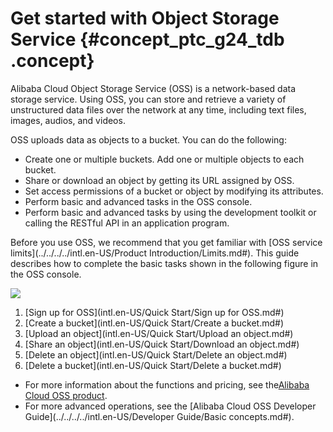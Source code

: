 # Get started with Object Storage Service {#concept_ptc_g24_tdb .concept}

Alibaba Cloud Object Storage Service \(OSS\) is a network-based data storage service. Using OSS, you can store and retrieve a variety of unstructured data files over the network at any time, including text files, images, audios, and videos.

OSS uploads data as objects to a bucket. You can do the following:

-   Create one or multiple buckets. Add one or multiple objects to each bucket.
-   Share or download an object by getting its URL assigned by OSS.
-   Set access permissions of a bucket or object by modifying its attributes.
-   Perform basic and advanced tasks in the OSS console.
-   Perform basic and advanced tasks by using the development toolkit or calling the RESTful API in an application program.

Before you use OSS, we recommend that you get familiar with [OSS service limits](../../../../intl.en-US/Product Introduction/Limits.md#). This guide describes how to complete the basic tasks shown in the following figure in the OSS console.

 ![](http://static-aliyun-doc.oss-cn-hangzhou.aliyuncs.com/assets/img/4330/1545012604919_en-US.jpg) 

1.  [Sign up for OSS](intl.en-US/Quick Start/Sign up for OSS.md#)
2.  [Create a bucket](intl.en-US/Quick Start/Create a bucket.md#)
3.  [Upload an object](intl.en-US/Quick Start/Upload an object.md#)
4.  [Share an object](intl.en-US/Quick Start/Download an object.md#)
5.  [Delete an object](intl.en-US/Quick Start/Delete an object.md#)
6.  [Delete a bucket](intl.en-US/Quick Start/Delete a bucket.md#)

-   For more information about the functions and pricing, see the[Alibaba Cloud OSS product](https://www.alibabacloud.com/product/oss).
-   For more advanced operations, see the [Alibaba Cloud OSS Developer Guide](../../../../intl.en-US/Developer Guide/Basic concepts.md#).

